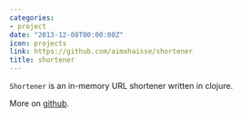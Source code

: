 ```yaml
---
categories:
- project
date: "2013-12-08T00:00:00Z"
icon: projects
link: https://github.com/aimxhaisse/shortener
title: shortener
---
```


`Shortener` is an in-memory URL shortener written in clojure.

More on [github](https://github.com/aimxhaisse/shortener).
